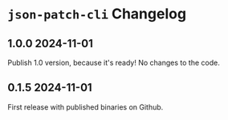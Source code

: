 # `json-patch-cli` Changelog

## 1.0.0 2024-11-01

Publish 1.0 version, because it's ready! No changes to the code.

## 0.1.5 2024-11-01

First release with published binaries on Github.